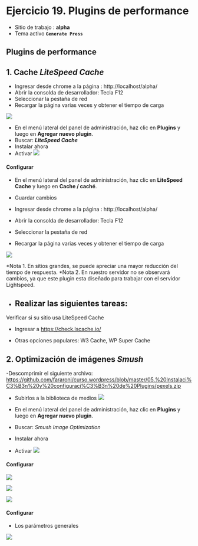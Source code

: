 # Ejercicio 19.  Plugins de performance

- Sitio de trabajo : **alpha**
- Tema activo **`Generate Press`**

## Plugins de performance


## 1. Cache  _**LiteSpeed Cache**_

 - Ingresar desde chrome  a la página : http://localhost/alpha/
- Abrir la consolda de desarrollador: Tecla F12
- Seleccionar la pestaña de red
- Recargar la página varias veces y obtener el tiempo de carga

![](https://i.imgur.com/kI29eOF.png)



- En el menú lateral del panel de administración, haz clic en **Plugins** y luego en **Agregar nuevo plugin**.
- Buscar: _**LiteSpeed Cache**_
- Instalar ahora
- Activar
![](https://i.imgur.com/IanFbth.png)

#### Configurar


- En el menú lateral del panel de administración, haz clic en **LiteSpeed Cache** y luego en **Cache / caché**.
- Guardar cambios

 - Ingresar desde chrome  a la página : http://localhost/alpha/
- Abrir la consolda de desarrollador: Tecla F12
- Seleccionar la pestaña de red
- Recargar la página varias veces y obtener el tiempo de carga


![](https://i.imgur.com/jNqvmwm.png)

*Nota 1. En sitios grandes, se puede apreciar una mayor reducción del tiempo de respuesta.
*Nota 2. En nuestro servidor no se observará cambios, ya que este plugin esta diseñado para trabajar con el servidor Lightspeed.
- Realizar las siguientes tareas:
	- 

Verificar si su sitio usa LiteSpeed  Cache

- Ingresar a https://check.lscache.io/


- Otras opciones populares: W3 Cache,  WP Super Cache


## 2. Optimización de imágenes  _Smush_
-Descomprimir el siguiente  archivo: https://github.com/fararoni/curso.wordpress/blob/master/05.%20Instalaci%C3%B3n%20y%20configuraci%C3%B3n%20de%20Plugins/pexels.zip
- Subirlos a la biblioteca de medios
![](https://i.imgur.com/SrSTPes.png)


- En el menú lateral del panel de administración, haz clic en **Plugins** y luego en **Agregar nuevo plugin**.
- Buscar: _Smush Image Optimization_
- Instalar ahora
- Activar
![](https://i.imgur.com/CQSJTvF.png)

#### Configurar

![](https://i.imgur.com/8qbfOaE.png)

![](https://i.imgur.com/5fej8mn.png)

![](https://i.imgur.com/IVjw5GV.png)


#### Configurar
- Los parámetros generales 


![](https://i.imgur.com/scQjFIy.png)
<!--stackedit_data:
eyJoaXN0b3J5IjpbLTEzMTM1NTUwOTgsNzEwMDc0MjMwLDE5OT
g4NjMxOTAsMTU1NDA2MTc4OSw2MjMyMTM5MTksMTQ5NDk3MjAy
Miw0NjUyMzQzMjBdfQ==
-->